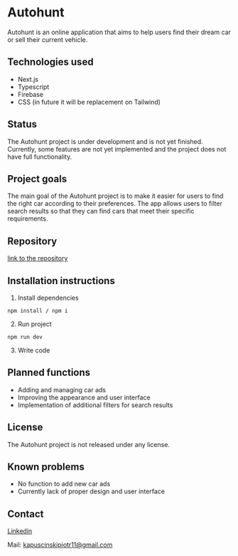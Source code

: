# Autohunt

Autohunt is an online application that aims to help users find their dream car or sell their current vehicle.

## Technologies used

- Next.js
- Typescript
- Firebase
- CSS (in future it will be replacement on Tailwind)

## Status

The Autohunt project is under development and is not yet finished. Currently, some features are not yet implemented and the project does not have full functionality.

## Project goals

The main goal of the Autohunt project is to make it easier for users to find the right car according to their preferences. The app allows users to filter search results so that they can find cars that meet their specific requirements.

## Repository

[link to the repository](https://github.com/Pi0t3r/AutoHunt)

## Installation instructions

1. Install dependencies

```
npm install / npm i
```

2. Run project

```
npm run dev
```

3. Write code

## Planned functions

- Adding and managing car ads
- Improving the appearance and user interface
- Implementation of additional filters for search results

## License

The Autohunt project is not released under any license.

## Known problems

- No function to add new car ads
- Currently lack of proper design and user interface

## Contact

[Linkedin](https://www.linkedin.com/in/piotrkapuscinski/)

Mail: kapuscinskipiotr11@gmail.com
